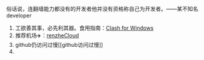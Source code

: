 
俗话说，连翻墙能力都没有的开发者他并没有资格称自己为开发者。——某不知名developer
1. 工欲善其事，必先利其器。食用指南：[Clash for Windows](https://docs.cfw.lbyczf.com/)
2. 推荐机场✈️：[renzheCloud](https://renzhe.cloud/)
3. github仍访问过慢[[github访问过慢]]
4. 